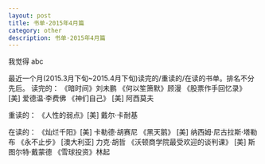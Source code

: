 ```yaml
---
layout: post
title: 书单·2015年4月篇 
category: other
description: 书单·2015年4月篇 
---
```

我觉得
abc

最近一个月(2015.3月下旬~2015.4月下旬)读完的/重读的/在读的书单。排名不分先后。
读完的：
《暗时间》刘未鹏
《何以笙箫默》顾漫
《股票作手回忆录》 [美] 爱德温·李费佛
《神们自己》 [美] 阿西莫夫 

重读的：
《人性的弱点》[美] 戴尔·卡耐基

在读的：
《灿烂千阳》[美] 卡勒德·胡赛尼
《黑天鹅》 [美] 纳西姆·尼古拉斯·塔勒布
《永不止步》 [澳大利亚] 力克·胡哲 
《沃顿商学院最受欢迎的谈判课》 [美] 斯图尔特·戴蒙德
《雪球投资》林起 
